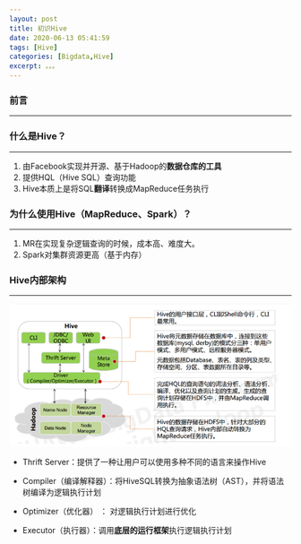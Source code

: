 ```yaml
---
layout: post
title: 初识Hive
date: 2020-06-13 05:41:59
tags: [Hive]
categories: [Bigdata,Hive]
excerpt: 。。。
---
```


### 前言
---



### 什么是Hive？
---

1. 由Facebook实现并开源、基于Hadoop的**数据仓库的工具**
2. 提供HQL（Hive SQL）查询功能
3. Hive本质上是将SQL**翻译**转换成MapReduce任务执行



### 为什么使用Hive（MapReduce、Spark）？
---

1. MR在实现复杂逻辑查询的时候，成本高、难度大。
2. Spark对集群资源更高（基于内存）



### Hive内部架构
---

![Hive内部架构](https://github.com/CharlieTao/CharlieTao.github.sources/blob/master/BigData/Pictures/Hive/Hive内部架构.png?raw=true)

- Thrift Server：提供了一种让用户可以使用多种不同的语言来操作Hive

  <!-- Thrift 是 Facebook 开发的一个软件框架，可以用来进行可扩展且跨语言的服务的开发， Hive 集成了该服务，能让不同的编程语言调用 Hive 的接口 -->

- Compiler（编译解释器）：将HiveSQL转换为抽象语法树（AST），并将语法树编译为逻辑执行计划

- Optimizer（优化器） ： 对逻辑执行计划进行优化 

-  Executor（执行器）：调用**底层的运行框架**执行逻辑执行计划 